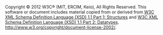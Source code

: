 Copyright © 2012 W3C® (MIT, ERCIM, Keio), All Rights Reserved. This software or document includes material copied from or derived from [W3C XML Schema Definition Language (XSD) 1.1 Part 1: Structures](https://www.w3.org/TR/xmlschema11-1) and [W3C XML Schema Definition Language (XSD) 1.1 Part 2: Datatypes](https://www.w3.org/TR/xmlschema11-2). http://www.w3.org/copyright/document-license-2002/.
